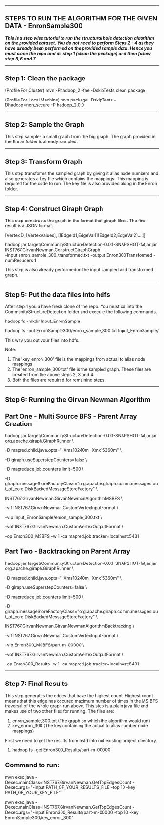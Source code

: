 ------------------------------------------------------------------------------
STEPS TO RUN THE ALGORITHM FOR THE GIVEN DATA - EnronSample300
------------------------------------------------------------------------------


<B><I>This is a step wise tutorial to run the structural hole detection algorithm on the provided dataset. You do not need to perform Steps 2 - 4 as they have already been performed on the provided sample data. Hence you must clone the repo and do step 1 (clean the package) and then follow step 5, 6 and 7</I></B>

--------------------------
Step 1: Clean the package
--------------------------

(Profile For Cluster)
mvn -Phadoop_2 -fae -DskipTests clean package 

(Profile For Local Machine)
mvn package -DskipTests -Dhadoop=non_secure -P hadoop_2.0.0 


-------------------------
Step 2: Sample the Graph
-------------------------

This step samples a small graph from the big graph. The graph provided in the Enron folder is already sampled.

------------------------
Step 3: Transform Graph
------------------------

This step transforms the sampled graph by giving it alias node numbers and also generates a key file which contains the mappings. This mapping is required for the code to run. The key file is also provided along in the Enron folder.

--------------------------------
Step 4: Construct Giraph Graph
--------------------------------

This step constructs the graph in the format that giraph likes. The final result is a JSON format. 

[VertexID, [VertexValues], [[EdgeId1,EdgeVal1][EdgeId2,EdgeVal2]....]]

hadoop jar target/CommunityStructureDetection-0.0.1-SNAPSHOT-fatjar.jar INST767.GirvanNewman.ConstructGiraphGraph \
  -input enron_sample_300_transformed.txt -output Enron300Transformed -numReducers 1
  
This step is also already performedon the input sampled and transformed graph.

--------------------------------------
Step 5: Put the data files into hdfs
--------------------------------------

After step 1 you a have fresh clone of the repo. You must cd into the CommunityStructureDetection folder and execute the following commands. 

hadoop fs -mkdir Input_EnronSample

hadoop fs -put EnronSample300/enron_sample_300.txt Input_EnronSample/

This way you out your files into hdfs.

Note: 

1. The 'key_enron_300' file is the mappings from actual to alias node mappings
2. The 'enron_sample_300.txt' file is the sampled graph. These files are created from the above steps 2, 3 and 4.
3. Both the files are required for remaining steps.

  
--------------------------------------------
Step 6: Running the Girvan Newman Algorithm
--------------------------------------------

Part One - Multi Source BFS - Parent Array Creation
-------------------------------------------------------


hadoop jar target/CommunityStructureDetection-0.0.1-SNAPSHOT-fatjar.jar org.apache.giraph.GiraphRunner \

-D mapred.child.java.opts="-Xms10240m -Xmx15360m" \

-D giraph.useSuperstepCounters=false \

-D mapreduce.job.counters.limit=500 \

-D giraph.messageStoreFactoryClass="org.apache.giraph.comm.messages.out_of_core.DiskBackedMessageStoreFactory" \

INST767.GirvanNewman.GirvanNewmanAlgorithmMSBFS \

-vif INST767.GirvanNewman.CustomVertexInputFormat \

-vip Input_EnronSample/enron_sample_300.txt \

-vof INST767.GirvanNewman.CustomVertexOutputFormat \

-op Enron300_MSBFS -w 1 -ca mapred.job.tracker=localhost:5431


Part Two - Backtracking on Parent Array
-----------------------------------------


hadoop jar target/CommunityStructureDetection-0.0.1-SNAPSHOT-fatjar.jar org.apache.giraph.GiraphRunner \

-D mapred.child.java.opts="-Xms10240m -Xmx15360m" \

-D giraph.useSuperstepCounters=false \

-D mapreduce.job.counters.limit=500 \

-D giraph.messageStoreFactoryClass="org.apache.giraph.comm.messages.out_of_core.DiskBackedMessageStoreFactory" \

INST767.GirvanNewman.GirvanNewmanAlgorithmBacktracking \

-vif INST767.GirvanNewman.CustomVertexInputFormat \

-vip Enron300_MSBFS/part-m-00000 \

-vof INST767.GirvanNewman.CustomVertexOutputFormat \

-op Enron300_Results -w 1 -ca mapred.job.tracker=localhost:5431

------------------------
Step 7: Final Results
------------------------

This step generates the edges that have the highest count. Highest count means that this edge has occured maximum number of times in the MS BFS traversal of the whole graph run above. This step is a plain java file and makes use of two other files for running. The files are:

1. enron_sample_300.txt (The graph on which the algorithm would run)
2. key_enron_300 (The key containing the actual to alias number node mappings)

First we need to get the results from hsfd into out existing project directory.

1. hadoop fs -get Enron300_Results/part-m-00000

Command to run:
----------------

mvn exec:java -Dexec.mainClass=INST767.GirvanNewman.GetTopEdgesCount -Dexec.args="-input PATH_OF_YOUR_RESULTS_FILE -top 10 -key PATH_OF_YOUR_KEY_FILE"

mvn exec:java -Dexec.mainClass=INST767.GirvanNewman.GetTopEdgesCount -Dexec.args="-input Enron300_Results/part-m-00000 -top 10 -key EnronSample300/key_enron_300"










